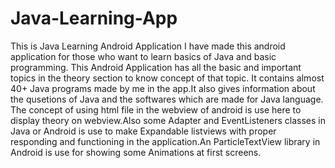 # Java-Learning-App
This is Java Learning Android Application
I have made this android application for those who want to learn basics of Java 
and basic programming. This Android Application has all the basic and important topics in the theory section to know concept of that 
topic. It contains almost 40+ Java programs made by me in the app.It also gives information about the qusetions of Java and the softwares 
which are made for Java language.
The concept of using html file in the webview of android is use here to display theory on webview.Also some Adapter and EventListeners classes
in Java or Android is use to make Expandable listviews with proper responding and functioning in the application.An ParticleTextView library
in Android is use for showing some Animations at first screens.
